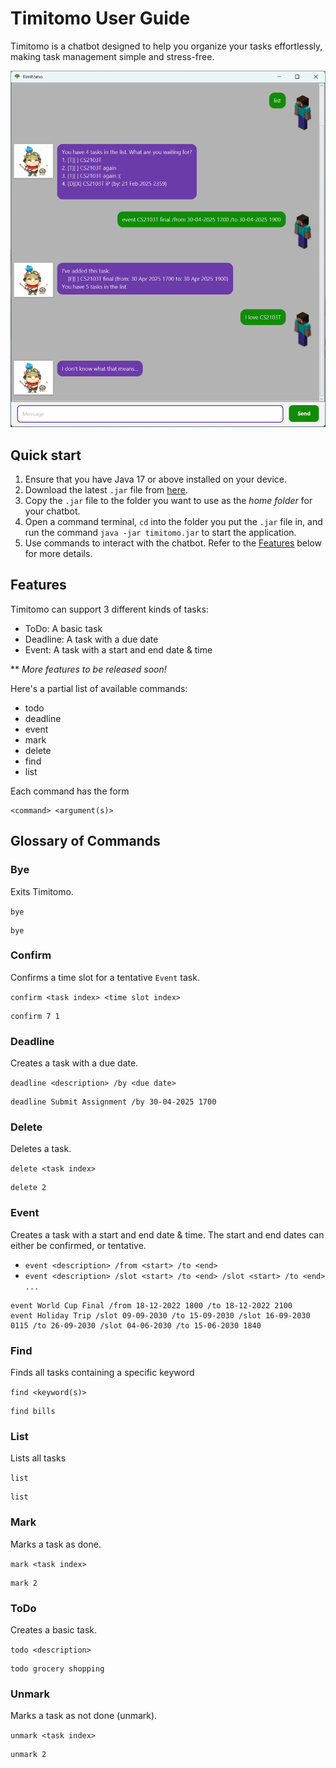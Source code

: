 # Timitomo User Guide

<!-- Adapted from https://se-education.org/addressbook-level3/UserGuide.html#features. -->

Timitomo is a chatbot designed to help you organize your tasks effortlessly, making task management simple and stress-free.

<img src="./Ui.png" alt="Product screenshot" width="800">

## Quick start

1. Ensure that you have Java 17 or above installed on your device.
1. Download the latest `.jar` file from [here](https://github.com/ryanlow64/ip/releases/tag/A-Release).
1. Copy the `.jar` file to the folder you want to use as the _home folder_ for your chatbot.
1. Open a command terminal, `cd` into the folder you put the `.jar` file in, and run the command `java -jar timitomo.jar` to start the application.
1. Use commands to interact with the chatbot. Refer to the [Features](#features) below for more details.

## Features

Timitomo can support 3 different kinds of tasks:

* ToDo: A basic task
* Deadline: A task with a due date
* Event: A task with a start and end date & time

\** _More features to be released soon!_

Here's a partial list of available commands:

* todo
* deadline
* event
* mark
* delete
* find
* list

Each command has the form

```
<command> <argument(s)>
```

## Glossary of Commands

### Bye

Exits Timitomo.

`bye`

```
bye
```

### Confirm

Confirms a time slot for a tentative `Event` task.

`confirm <task index> <time slot index>`

```
confirm 7 1
```

### Deadline

Creates a task with a due date.

`deadline <description> /by <due date>`

```
deadline Submit Assignment /by 30-04-2025 1700
```

### Delete

Deletes a task.

`delete <task index>`

```
delete 2
```

### Event

Creates a task with a start and end date & time.
The start and end dates can either be confirmed, or tentative.

- `event <description> /from <start> /to <end>`
- `event <description> /slot <start> /to <end> /slot <start> /to <end> ...`

```
event World Cup Final /from 18-12-2022 1800 /to 18-12-2022 2100
event Holiday Trip /slot 09-09-2030 /to 15-09-2030 /slot 16-09-2030 0115 /to 26-09-2030 /slot 04-06-2030 /to 15-06-2030 1840
```

### Find

Finds all tasks containing a specific keyword

`find <keyword(s)>`

```
find bills
```

### List

Lists all tasks

`list`

```
list
```

### Mark

Marks a task as done.

`mark <task index>`

```
mark 2
```

### ToDo

Creates a basic task.

`todo <description>`

```
todo grocery shopping
```

### Unmark

Marks a task as not done (unmark).

`unmark <task index>`

```
unmark 2
```
